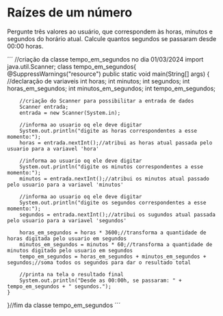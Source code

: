 # Raízes de um número

Pergunte três valores ao usuário, que correspondem às horas, minutos e segundos do horário atual. Calcule quantos segundos se passaram desde 00:00 horas.

´´´
//criação da classe tempo_em_segundos no dia 01/03/2024
import java.util.Scanner;
class tempo_em_segundos{
    @SuppressWarnings("resource")
    public static void main(String[] args) {
        //declaração de variaveis
        int horas;
        int minutos;
        int segundos;
        int horas_em_segundos;
        int minutos_em_segundos;
        int tempo_em_segundos;

        //criação do Scanner para possibilitar a entrada de dados
        Scanner entrada;
        entrada = new Scanner(System.in);

        //informa ao usuario oq ele deve digitar
        System.out.println("digite as horas correspondentes a esse momento:");
        horas = entrada.nextInt();//atribui as horas atual passada pelo usuario para a variavel 'hora'

        //informa ao usuario oq ele deve digitar
        System.out.println("digite os minutos correspondentes a esse momento:");
        minutos = entrada.nextInt();//atribui os minutos atual passado pelo usuario para a variavel 'minutos'

        //informa ao usuario oq ele deve digitar
        System.out.println("digite os segundos correspondentes a esse momento:");
        segundos = entrada.nextInt();//atribui os sugundos atual passada pelo usuario para a variavel 'segundos'

        horas_em_segundos = horas * 3600;//transforma a quantidade de horas digitada pelo usuario em segundos
        minutos_em_segundos = minutos * 60;//transforma a quantidade de minutos digitado pelo usuario em segundos
        tempo_em_segundos = horas_em_segundos + minutos_em_segundos + segundos;//soma todos os segundos para dar o resultado total

        //printa na tela o resultado final
        System.out.println("Desde as 00:00h, se passaram: " + tempo_em_segundos + " segundos.");
    }
}//fim da classe tempo_em_segundos
´´´

